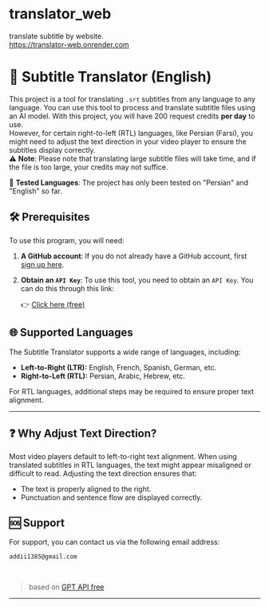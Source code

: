 # translator_web
translate subtitle by website.
<br>
<a href="https://translator-web.onrender.com">https://translator-web.onrender.com</a>

# 🎥 Subtitle Translator (English)

This project is a tool for translating `.srt` subtitles from any language to any language. You can use this tool to process and translate subtitle files using an AI model. With this project, you will have 200 request credits **per day** to use. 
<br>However, for certain right-to-left (RTL) languages, like Persian (Farsi), you might need to adjust the text direction in your video player to ensure the subtitles display correctly.
<br>
⚠️ **Note**: Please note that translating large subtitle files will take time, and if the file is too large, your credits may not suffice.

🔎 **Tested Languages**: The project has only been tested on "Persian" and "English" so far.

## 🛠 Prerequisites

To use this program, you will need:

1. **A GitHub account**: If you do not already have a GitHub account, first [sign up here](https://github.com).
2. **Obtain an `API Key`**: To use this tool, you need to obtain an `API Key`. You can do this through this link:

    👉 [Click here (free)](https://api.chatanywhere.org/v1/oauth/free/render)

## 🌐 Supported Languages

The Subtitle Translator supports a wide range of languages, including:

- **Left-to-Right (LTR):** English, French, Spanish, German, etc.
- **Right-to-Left (RTL):** Persian, Arabic, Hebrew, etc.

For RTL languages, additional steps may be required to ensure proper text alignment.

---

## ❓ Why Adjust Text Direction?

Most video players default to left-to-right text alignment. When using translated subtitles in RTL languages, the text might appear misaligned or difficult to read. Adjusting the text direction ensures that:

- The text is properly aligned to the right.
- Punctuation and sentence flow are displayed correctly.
  
## 🆘 Support

For support, you can contact us via the following email address:

```
addii1385@gmail.com
```
<br>

> based on [GPT API free](https://github.com/chatanywhere/GPT_API_free)
<hr>
<br>
